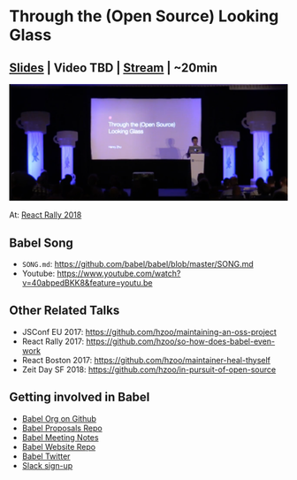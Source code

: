 # Through the (Open Source) Looking Glass

## [Slides](https://www.henryzoo.com/through-the-open-source-looking-glass) | Video TBD | [Stream](https://youtu.be/ii-T6HrkZFM) | ~20min

[![](talk.png)](https://youtu.be/ii-T6HrkZFM)

At: [React Rally 2018](http://www.reactrally.com/schedule)

## Babel Song

- `SONG.md`: https://github.com/babel/babel/blob/master/SONG.md
- Youtube: https://www.youtube.com/watch?v=40abpedBKK8&feature=youtu.be

## Other Related Talks

- JSConf EU 2017: https://github.com/hzoo/maintaining-an-oss-project
- React Rally 2017: https://github.com/hzoo/so-how-does-babel-even-work
- React Boston 2017: https://github.com/hzoo/maintainer-heal-thyself
- Zeit Day SF 2018: https://github.com/hzoo/in-pursuit-of-open-source

## Getting involved in Babel
- [Babel Org on Github](https://github.com/babel)
- [Babel Proposals Repo](https://github.com/babel/proposals)
- [Babel Meeting Notes](https://github.com/babel/notes)
- [Babel Website Repo](https://github.com/babel/website)
- [Babel Twitter](https://twitter.com/babeljs)
- [Slack sign-up](slack.babeljs.io)
